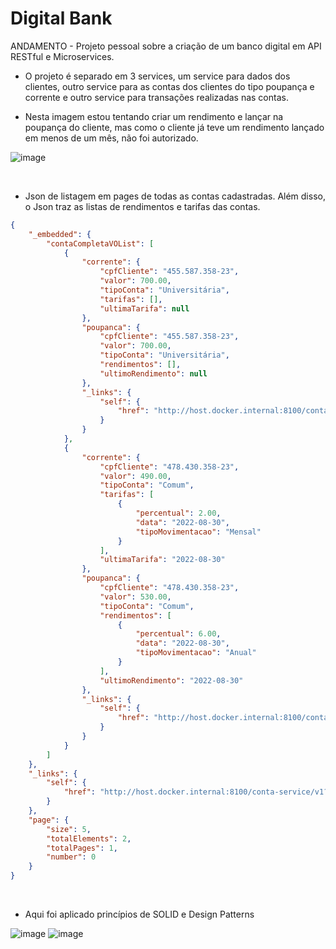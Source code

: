 # Digital Bank
ANDAMENTO - Projeto pessoal sobre a criação de um banco digital em API RESTful e Microservices.

* O projeto é separado em 3 services, um service para dados dos clientes, outro service para as contas dos clientes do tipo poupança e corrente e outro service para transações realizadas nas contas.

* Nesta imagem estou tentando criar um rendimento e lançar na poupança do cliente, mas como o cliente já teve um rendimento lançado em menos de um mês, não foi autorizado.

![image](https://user-images.githubusercontent.com/101612046/187562309-12b80616-5d94-4b16-a8b1-a4c3cf692107.png)

</br>

* Json de listagem em pages de todas as contas cadastradas. Além disso, o Json traz as listas de rendimentos e tarifas das contas. 

```json
{
    "_embedded": {
        "contaCompletaVOList": [
            {
                "corrente": {
                    "cpfCliente": "455.587.358-23",
                    "valor": 700.00,
                    "tipoConta": "Universitária",
                    "tarifas": [],
                    "ultimaTarifa": null
                },
                "poupanca": {
                    "cpfCliente": "455.587.358-23",
                    "valor": 700.00,
                    "tipoConta": "Universitária",
                    "rendimentos": [],
                    "ultimoRendimento": null
                },
                "_links": {
                    "self": {
                        "href": "http://host.docker.internal:8100/conta-service/v1/455.587.358-23"
                    }
                }
            },
            {
                "corrente": {
                    "cpfCliente": "478.430.358-23",
                    "valor": 490.00,
                    "tipoConta": "Comum",
                    "tarifas": [
                        {
                            "percentual": 2.00,
                            "data": "2022-08-30",
                            "tipoMovimentacao": "Mensal"
                        }
                    ],
                    "ultimaTarifa": "2022-08-30"
                },
                "poupanca": {
                    "cpfCliente": "478.430.358-23",
                    "valor": 530.00,
                    "tipoConta": "Comum",
                    "rendimentos": [
                        {
                            "percentual": 6.00,
                            "data": "2022-08-30",
                            "tipoMovimentacao": "Anual"
                        }
                    ],
                    "ultimoRendimento": "2022-08-30"
                },
                "_links": {
                    "self": {
                        "href": "http://host.docker.internal:8100/conta-service/v1/478.430.358-23"
                    }
                }
            }
        ]
    },
    "_links": {
        "self": {
            "href": "http://host.docker.internal:8100/conta-service/v1?page=0&size=5&direction=asc"
        }
    },
    "page": {
        "size": 5,
        "totalElements": 2,
        "totalPages": 1,
        "number": 0
    }
}
```
</br>

* Aqui foi aplicado princípios de SOLID e Design Patterns

![image](https://user-images.githubusercontent.com/101612046/187565339-95146e2a-cb91-4fce-9ad9-7885ccca93a0.png)
![image](https://user-images.githubusercontent.com/101612046/187564830-3fb9eb85-92b0-4778-870d-226e68df45ad.png)


